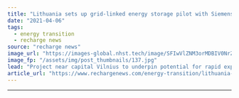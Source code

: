 ```yaml
---
title: "Lithuania sets up grid-linked energy storage pilot with Siemens in 'post-Soviet' move"
date: "2021-04-06"
tags: 
  - energy transition
  - recharge news
source: "recharge news"
image_url: "https://images-global.nhst.tech/image/SFIwVlZNM3orMDBIV0NrZUN0ZXhEVmRhNzROVG81WWhkTHhFanJhekdVaz0=/nhst/binary/c0eaffe88153e539a65b67c4308a4eaf"
image_fp: "/assets/img/post_thumbnails/137.jpg"
lead: "Project near capital Vilnius to underpin potential for rapid expansion of renewable energies and increase independence from Russian power imports"
article_url: "https://www.rechargenews.com/energy-transition/lithuania-sets-up-grid-linked-energy-storage-pilot-with-siemens-in-post-soviet-move/2-1-991072"
---
```


---
